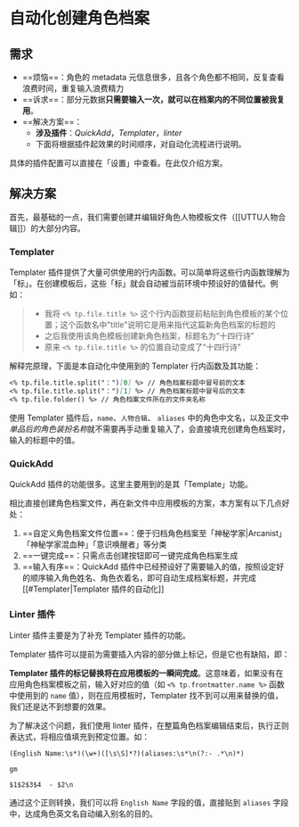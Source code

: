# 自动化创建角色档案

## 需求

- ==烦恼==：角色的 metadata 元信息很多，且各个角色都不相同，反复查看浪费时间，重复输入浪费精力
- ==诉求==：部分元数据**只需要输入一次，就可以在档案内的不同位置被我复用**。
- ==解决方案==：
	- **涉及插件**：*QuickAdd*，*Templater*，*linter*
	- 下面将根据插件起效果的时间顺序，对自动化流程进行说明。

具体的插件配置可以直接在「设置」中查看。在此仅介绍方案。

## 解决方案

首先，最基础的一点，我们需要创建并编辑好角色人物模板文件（[[UTTU人物合辑]]）的大部分内容。

### Templater

Templater 插件提供了大量可供使用的行内函数。可以简单将这些行内函数理解为「标」。在创建模板后，这些「标」就会自动被当前环境中预设好的值替代。例如：

> - 我将 `<% tp.file.title %>` 这个行内函数提前粘贴到角色模板的某个位置；这个函数名中"title"说明它是用来指代这篇新角色档案的标题的
> - 之后我使用该角色模板创建新角色档案，标题名为“十四行诗”
> - 原来 `<% tp.file.title %>` 的位置自动变成了“十四行诗”

解释完原理，下面是本自动化中使用到的 Templater 行内函数及其功能：

```md
<% tp.file.title.split("：")[0] %> // 角色档案标题中冒号前的文本
<% tp.file.title.split("：")[1] %> // 角色档案标题中冒号后的文本
<% tp.file.folder() %> // 角色档案文件所在的文件夹名称
```

使用 Templater 插件后，`name`、`人物合辑`、 `aliases` 中的角色中文名，以及正文中*单品后的角色装扮名称*就不需要再手动重复输入了，会直接填充创建角色档案时，输入的标题中的值。

### QuickAdd

QuickAdd 插件的功能很多。这里主要用到的是其「Template」功能。

相比直接创建角色档案文件，再在新文件中应用模板的方案，本方案有以下几点好处：

1. ==自定义角色档案文件位置==：便于归档角色档案至「神秘学家|Arcanist」「神秘学家混血种」「意识唤醒者」等分类
2. ==一键完成==：只需点击创建按钮即可一键完成角色档案生成
3. ==输入有序==：QuickAdd 插件中已经预设好了需要输入的值，按照设定好的顺序输入角色姓名、角色衣着名，即可自动生成档案标题，并完成 [[#Templater|Templater 插件的自动化]]

### Linter 插件

Linter 插件主要是为了补充 Templater 插件的功能。

Templater 插件可以提前为需要插入内容的部分做上标记，但是它也有缺陷，即：

**Templater 插件的标记替换将在应用模板的一瞬间完成**。这意味着，如果没有在应用角色档案模板之前，输入好对应的值（如 `<% tp.frontmatter.name %>` 函数中使用到的 `name` 值），则在应用模板时，Templater 找不到可以用来替换的值，我们还是达不到想要的效果。

为了解决这个问题，我们使用 linter 插件，在整篇角色档案编辑结束后，执行正则表达式，将相应值填充到预定位置。如：

```regex
(English Name:\s*)(\w+)([\s\S]*?)(aliases:\s*\n(?:- .*\n)*)

gm

$1$2$3$4  - $2\n
```

通过这个正则转换，我们可以将 `English Name` 字段的值，直接贴到 `aliases` 字段中，达成角色英文名自动编入别名的目的。